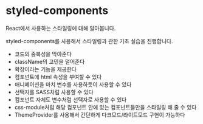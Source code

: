 # styled-components

React에서 사용하는 스타일링에 대해 알아봅니다.

styled-components를 사용해서 스타일링과 관한 기초 실습을 진행합니다.

- 코드의 중복성을 막아준다
- className의 고민을 덜어준다
- 확장이라는 기능을 제공한다
- 컴포넌트에 html 속성을 부여할 수 있다
- 애니메이션을 마치 변수를 사용하듯이 사용할 수 있다
- 선택자를 SASS처럼 사용할 수 있다
- 컴포넌트 자체도 변수처럼 선택자로 사용할 수 있다
- css-module처럼 해당 컴포넌트 안에 있는 컴포넌트들만을 스타일링 해 줄 수 있다
- ThemeProvider를 사용해서 간단하게 다크모드/라이트모드 구현이 가능하다